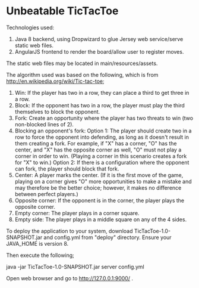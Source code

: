Unbeatable TicTacToe
=========

Technologies used:

1. Java 8 backend, using Dropwizard to glue Jersey web service/serve static web files.
2. AngularJS frontend to render the board/allow user to register moves.

The static web files may be located in main/resources/assets.

The algorithm used was based on the following, which is from http://en.wikipedia.org/wiki/Tic-tac-toe;

1. Win: If the player has two in a row, they can place a third to get three in a row.
2. Block: If the opponent has two in a row, the player must play the third themselves to block the opponent.
3. Fork: Create an opportunity where the player has two threats to win (two non-blocked lines of 2).
4. Blocking an opponent's fork:
Option 1: The player should create two in a row to force the opponent into defending, as long as it doesn't result in them creating a fork. For example, if "X" has a corner, "O" has the center, and "X" has the opposite corner as well, "O" must not play a corner in order to win. (Playing a corner in this scenario creates a fork for "X" to win.)
Option 2: If there is a configuration where the opponent can fork, the player should block that fork.
5. Center: A player marks the center. (If it is the first move of the game, playing on a corner gives "O" more opportunities to make a mistake and may therefore be the better choice; however, it makes no difference between perfect players.)
6. Opposite corner: If the opponent is in the corner, the player plays the opposite corner.
7. Empty corner: The player plays in a corner square.
8. Empty side: The player plays in a middle square on any of the 4 sides.



To deploy the application to your system, download TicTacToe-1.0-SNAPSHOT.jar and config.yml from "deploy" directory. Ensure your JAVA_HOME is version 8.

Then execute the following;

java -jar TicTacToe-1.0-SNAPSHOT.jar server config.yml

Open web browser and go to http://127.0.0.1:9000/ .
